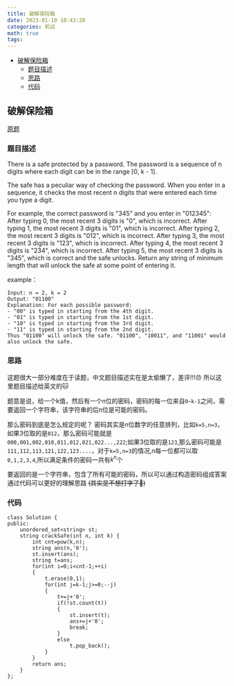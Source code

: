 ```yaml
---
title: 破解保险箱
date: 2023-01-10 10:43:28
categories: 机试
math: true
tags:
---
```

<!-- TOC -->

- [破解保险箱](#破解保险箱)
    - [题目描述](#题目描述)
    - [思路](#思路)
    - [代码](#代码)

<!-- /TOC -->
## 破解保险箱
[原题](https://leetcode.cn/problems/cracking-the-safe/description/)

### 题目描述
There is a safe protected by a password. The password is a sequence of n digits where each digit can be in the range [0, k - 1].

The safe has a peculiar way of checking the password. When you enter in a sequence, it checks the most recent n digits that were entered each time you type a digit.

For example, the correct password is "345" and you enter in "012345":
After typing 0, the most recent 3 digits is "0", which is incorrect.
After typing 1, the most recent 3 digits is "01", which is incorrect.
After typing 2, the most recent 3 digits is "012", which is incorrect.
After typing 3, the most recent 3 digits is "123", which is incorrect.
After typing 4, the most recent 3 digits is "234", which is incorrect.
After typing 5, the most recent 3 digits is "345", which is correct and the safe unlocks.
Return any string of minimum length that will unlock the safe at some point of entering it.

example：
```
Input: n = 2, k = 2
Output: "01100"
Explanation: For each possible password:
- "00" is typed in starting from the 4th digit.
- "01" is typed in starting from the 1st digit.
- "10" is typed in starting from the 3rd digit.
- "11" is typed in starting from the 2nd digit.
Thus "01100" will unlock the safe. "01100", "10011", and "11001" would also unlock the safe.
```

### 思路

这题很大一部分难度在于读题，中文题目描述实在是太偷懒了，差评!!!:angry:
所以这里题目描述给英文的:cat:

题意是说，给一个k值，然后有一个n位的密码，密码的每一位来自`0~k-1`之间，需要返回一个字符串，该字符串的后n位是可能的密码。

那么密码到底是怎么规定的呢？ 密码其实是n位数字的任意排列，比如`k=5,n=3`，如果3位取的是`012`，那么密码可能就是`000,001,002,010,011,012,021,022...,222`;如果3位取的是`123`,那么密码可能是`111,112,113,121,122,123....`，对于`k=5,n=3`的情况,n每一位都可以取`0,1,2,3,4`,所以满足条件的密码一共有$k^n$个

要返回的是一个字符串，包含了所有可能的密码，所以可以通过构造密码组成答案
通过代码可以更好的理解思路 ~~(其实是不想打字了:dog:)~~
### 代码
```
class Solution {
public:
    unordered_set<string> st;
    string crackSafe(int n, int k) {
        int cnt=pow(k,n);
        string ans(n,'0');
        st.insert(ans);
        string t=ans;
        for(int i=0;i<cnt-1;++i)
        {
            t.erase(0,1);
            for(int j=k-1;j>=0;--j)
            {
                t+=j+'0';
                if(!st.count(t))
                {
                    st.insert(t);
                    ans+=j+'0';
                    break;
                }
                else
                    t.pop_back();
            }
        }
        return ans;
    }
};
```